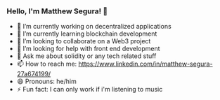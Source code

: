 ### Hello, I'm Matthew Segura! 👋

- 🔭 I’m currently working on decentralized applications
- 🌱 I’m currently learning blockchain development 
- 👯 I’m looking to collaborate on a Web3 project
- 🤔 I’m looking for help with front end development 
- 💬 Ask me about solidity or any tech related stuff 
- 📫 How to reach me: https://www.linkedin.com/in/matthew-segura-27a674199/
- 😄 Pronouns: he/him 
- ⚡ Fun fact: I can only work if i'm listening to music 

